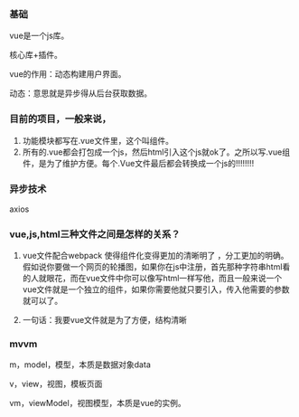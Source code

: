 
### 基础

vue是一个js库。

核心库+插件。

vue的作用：动态构建用户界面。

动态：意思就是异步得从后台获取数据。

### 目前的项目，一般来说，
1. 功能模块都写在.vue文件里，这个叫组件。
2. 所有的.vue都会打包成一个js，然后html引入这个js就ok了。之所以写.vue组件，是为了维护方便。每个.Vue文件最后都会转换成一个js的!!!!!!!!

### 异步技术

axios

### vue,js,html三种文件之间是怎样的关系？

1. vue文件配合webpack  使得组件化变得更加的清晰明了 ，分工更加的明确。假如说你要做一个网页的轮播图，如果你在js中注册，首先那种字符串html看的人就眼花，而在vue文件中你可以像写html一样写他，而且一般来说一个vue文件就是一个独立的组件，如果你需要他就只要引入，传入他需要的参数就可以了。
   
2. 一句话：我要vue文件就是为了方便，结构清晰
   
### mvvm

m，model，模型，本质是数据对象data

v，view，视图，模板页面

vm，viewModel，视图模型，本质是vue的实例。


